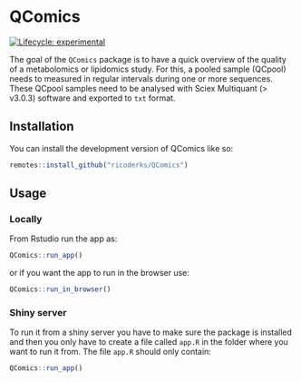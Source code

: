 
<!-- README.md is generated from README.Rmd. Please edit that file -->

# QComics

<!-- badges: start -->

[![Lifecycle:
experimental](https://img.shields.io/badge/lifecycle-experimental-orange.svg)](https://lifecycle.r-lib.org/articles/stages.html#experimental)
<!-- badges: end -->

The goal of the `QComics` package is to have a quick overview of the
quality of a metabolomics or lipidomics study. For this, a pooled sample
(QCpool) needs to measured in regular intervals during one or more
sequences. These QCpool samples need to be analysed with Sciex
Multiquant (> v3.0.3) software and exported to `txt` format.

## Installation

You can install the development version of QComics like so:

``` r
remotes::install_github("ricoderks/QComics")
```

## Usage

### Locally

From Rstudio run the app as:

``` r
QComics::run_app()
```

or if you want the app to run in the browser use:

``` r
QComics::run_in_browser()
```

### Shiny server

To run it from a shiny server you have to make sure the package is
installed and then you only have to create a file called `app.R` in the
folder where you want to run it from. The file `app.R` should only
contain:

``` r
QComics::run_app()
```
